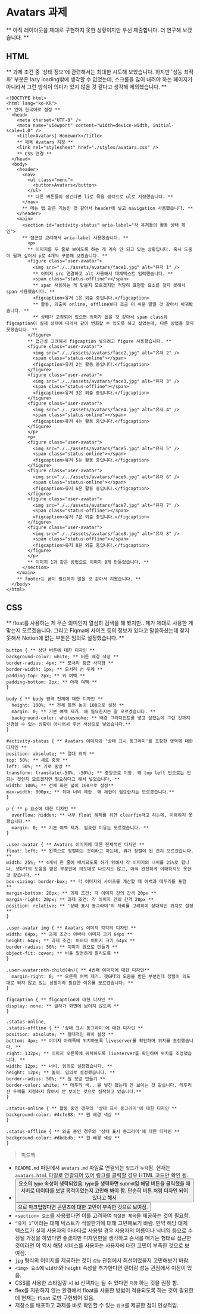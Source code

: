 # Avatars 과제

** 아직 레이아웃을 제대로 구현하지 못한 상황이지만 우선 제출합니다. 더 연구해 보겠습니다. **

## HTML

** 과제 조건 중 '상태 정보'에 관련해서는 최대한 시도해 보았습니다. 하지만 '성능 최적화' 부분은 lazy loading밖에 생각할 수 없었는데, 스크롤을 많이 내려야 하는 페이지가 아니라서 그런 방식이 의미가 있지 않을 것 같다고 생각해 제외했습니다. **

```
<!DOCTYPE html>
<html lang="ko-KR">
** 언어 한국어로 설정 **
  <head>
    <meta charset="UTF-8" />
    <meta name="viewport" content="width=device-width, initial-scale=1.0" />
    <title>Avatars| Homework</title>
    ** 제목 Avatars 지정 **
    <link rel="stylesheet" href="./styles/avatars.css" />
    ** CSS 연결 **
  </head>
  <body>
    <header>
      <nav>
        <ul class="menu">
          <button>Avatars</button>
        </ul>
        ** 다른 버튼들이 생긴다면 li로 묶을 생각으로 ul로 지정했습니다. **
      </nav>
      ** 메뉴 탭 같은 기능인 것 같아서 header에 넣고 navigation 사용했습니다. **
    </header>
    <main>
      <section id="activity-status" aria-label="각 유저들의 활동 상태 확인">
      ** 접근성 고려해서 aria-label 사용했습니다. **
        <p>
        ** 이미지를 두 줄로 보이도록 하는 게 계속 안 되고 있는 상황입니다. 혹시 도움이 될까 싶어서 p로 4개씩 구분해 보았습니다. **
        <figure class="user-avatar">
          <img src="./../assets/avatars/face1.jpg" alt="유저 1" />
          ** 이미지 src 연결하고 alt 사용해서 대체택스트 입력했습니다. **
          <span class="status-offline"></span>
          ** span 사용하는 게 맞을지 모르겠지만 적당히 표현할 요소를 찾지 못해서 span 사용했습니다. **
          <figcaption>유저 1은 외출 중입니다.</figcaption>
          ** 활동, 외출이 online, offline보다 조금 더 쉬운 말일 것 같아서 바꿔봤습니다. **
          ** 상태가 고정되어 있으면 의미가 없을 것 같아서 span class와 figcaption이 실제 상태에 따라서 같이 변화할 수 있도록 하고 싶었는데, 다른 방법을 찾지 못했습니다. **
        </figure>
        ** 접근성 고려해서 figcaption 넣으려고 figure 사용했습니다. **
        <figure class="user-avatar">
          <img src="./../assets/avatars/face2.jpg" alt="유저 2" />
          <span class="status-online"></span>
          <figcaption>유저 2는 활동 중입니다.</figcaption>
        </figure>
        <figure class="user-avatar">
          <img src="./../assets/avatars/face3.jpg" alt="유저 3" />
          <span class="status-offline"></span>
          <figcaption>유저 3은 외출 중입니다.</figcaption>
        </figure>
        <figure class="user-avatar">
          <img src="./../assets/avatars/face4.jpg" alt="유저 4" />
          <span class="status-online"></span>
          <figcaption>유저 4는 활동 중입니다.</figcaption>
        </figure>
        </p>
        <p>
        <figure class="user-avatar">
          <img src="./../assets/avatars/face5.jpg" alt="유저 5" />
          <span class="status-online"></span>
          <figcaption>유저 5는 활동 중입니다.</figcaption>
        </figure>
        <figure class="user-avatar">
          <img src="./../assets/avatars/face6.jpg" alt="유저 6" />
          <span class="status-online"></span>
          <figcaption>유저 6은 활동 중입니다.</figcaption>
        </figure>
        <figure class="user-avatar">
          <img src="./../assets/avatars/face7.jpg" alt="유저 7" />
          <span class="status-offline"></span>
          <figcaption>유저 7은 외출 중입니다.</figcaption>
        </figure>
        <figure class="user-avatar">
          <img src="./../assets/avatars/face8.jpg" alt="유저 8" />
          <span class="status-offline"></span>
          <figcaption>유저 8은 외출 중입니다.</figcaption>
        </figure>
        </p>
        ** 이미지 1과 같은 방법으로 이미지 8개 만들었습니다. **
      </section>
    </main>
    ** footer는 굳이 필요하지 않을 것 같아서 지웠습니다. **
  </body>
</html>
```

## CSS

** float를 사용하는 게 무슨 의미인지 열심히 검색을 해 봤지만.. 제가 제대로 사용한 게 맞는지 모르겠습니다. 그리고 Fiqma에 사이즈 등의 정보가 있다고 말씀하셨는데 찾지 못해서 Notion에 없는 부분은 임의로 설정했습니다. **

```
button { ** 상단 버튼에 대한 디자인 **
background-color: white; ** 버튼 배경 색상 **
border-radius: 4px; ** 모서리 둥근 사각형 **
border-width: 1px; ** 모서리 선 두께 **
padding-top: 2px; ** 위 여백 **
padding-bottom: 2px; ** 아래 여백 **
}

body { ** body 영역 전체에 대한 디자인 **
  height: 100%; ** 전체 화면 높이 100으로 설정 **
  margin: 0; ** 기본 여백 제거. 왜 필요한지는 잘 모르겠습니다. **
  background-color: whitesmoke; ** 배경 그라디언트를 넣고 싶었는데 그런 것까지 신경쓸 수 있는 상황이 아니어서 우선 색상으로 넣었습니다.**
}

#activity-status { ** Avatars 이미지와 '상태 표시 동그라미'를 포함한 영역에 대한 디자인 **
position: absolute; ** 절대 위치 **
top: 50%; ** 세로 중앙 **
left: 50%; ** 가로 중앙 **
transform: translate(-50%, -50%); ** 중앙으로 이동. 왜 top left 만으로는 안 되는 것인지 모르겠지만 필요하다고 해서 넣었습니다. **
width: 100%; ** 전체 화면 넓이 100으로 설정**
max-width: 800px; ** 최대 너비 제한. 왜 제한이 필요한지는 모르겠습니다.**
}

p { ** p 요소에 대한 디자인 **
  overflow: hidden; ** 내부 float 해제를 위한 clearfix라고 하는데, 이해하지 못했습니다.**
  margin: 0; ** 기본 여백 제거. 필요한 이유는 모르겠습니다. **
}

.user-avatar { ** Avatars 이미지에 대한 전체적인 디자인 **
float: left; ** 왼쪽으로 정렬하는 것이라고 하는데, 뭐가 정렬이 된 건지 모르겠습니다. **
width: 25%; ** 4개씩 한 줄에 배치되도록 하기 위해서 각 이미지의 너비를 25%로 합니다. 챗GPT의 도움을 받은 부분인데 의도대로 나오지도 않고, 아직 완전하게 이해하지도 못한 것 같습니다. **
box-sizing: border-box; ** 각 이미지의 사이즈를 계산할 때 여백과 테두리를 포함 **
margin-bottom: 20px; ** 과제 조건: 각 이미지 간의 간격 20px **
margin-right: 20px; ** 과제 조건: 각 이미지 간의 간격 20px **
position: relative; ** '상태 표시 동그라미'의 자리를 고려하여 상대적인 위치로 설정 **
}

.user-avatar img { ** Avatars 이미지 각각의 디자인 **
width: 64px; ** 과제 조건: 아바타 이미지 크기 64px **
height: 64px; ** 과제 조건: 아바타 이미지 크기 64px **
border-radius: 50%; ** 이미지 원으로 만들기 **
object-fit: cover; ** 비율 일정하게 잘리도록 **
}

.user-avatar:nth-child(4n){ ** 4번째 이미지에 대한 디자인**
  margin-right: 0; ** 오른쪽 여백 제거. 챗GPT의 도움을 받은 부분인데 정렬이 의도대로 되지 않고 있는 상황이라 필요한 이유를 모르겠습니다. **
}

figcaption { ** figcaption에 대한 디자인 **
display: none; ** 글자가 화면에 보이지 않도록 **
}

.status-online,
.status-offline { ** '상태 표시 동그라미'에 대한 디자인 **
position: absolute; ** 절대적인 위치 설정 **
bottom: 4px; ** 이미지 아래쪽에 위치하도록 liveserver를 확인하며 위치를 조정했습니다. **
right: 132px; ** 이미지 오른쪽에 위치하도록 liveserver를 확인하며 위치를 조정했습니다. **
width: 12px; ** 너비. 임의로 설정했습니다. **
height: 12px; ** 높이. 임의로 설정했습니다. **
border-radius: 50%; ** 원 모양 만들기 **
border-color: white; ** 테두리 색.. 을 넣긴 했는데 안 보이는 것 같습니다. 테두리 선 두께를 지정하지 않아서 안 보이는 것으로 짐작하고 있습니다.**
}

.status-online { ** 활동 중인 경우의 '상태 표시 동그라미'에 대한 디자인 **
background-color: #4cfe88; ** 원 배경 색상 **
}

.status-offline { ** 외출 중인 경우의 '상태 표시 동그라미'에 대한 디자인 **
background-color: #dbdbdb; ** 원 배경 색상 **
}
```

> 피드백

- `README.md` 파일에서 `avatars.md` 파일로 연결되는 `링크`가 `누락`됨. 현재는 `avatars.html` 파일로 연결되어 있어 링크를 클릭할 경우 HTML 코드만 확인 됨.
- <button> 요소의 type 속성이 생략되었음. type을 생략하면 submit임 해당 버튼을 클릭했을 때 서버로 데이타를 보낼 목적이었는지 고민해 봐야 함.
  단순히 버튼 처럼 디자인 되어 있다고 해서 <button>으로 마크업했다면 콘텐츠에 대한 고민이 부족한 것으로 보여짐.
- `<section> 요소`를 사용했다면 이를 고려하여 `적절한 제목`을 제공하는 것이 필요함.
- `“유저 1”`이라는 대체 텍스트가 적절한가에 대해 고민해보기 바람.
  만약 해당 대체 텍스트가 실제 사용자의 아바타로 사용될 경우 사용자의 이름이나 닉네임 등으로 수정될 가정을 하였다면 좋겠지만 디자인만을 생각하고 순서를 매기는 형태로 접근한 것이라면 이 역시 해당 서비스를 사용하는 사용자에 대한 고민이 부족한 것으로 보여짐.
- `jpg` 형식의 이미지를 제공하는 것이 `성능` 관점에서 최선이었을지 고민해보기 바람.
- `<img> 요소`에 `width`와 `height` 속성을 추가한다면 렌더링 성능 관점에서 이점이 있음.
- CSS를 사용한 스타일링 시 id 선택자는 될 수 있다면 `지양` 하는 것을 권장 함.
- flex를 지원하지 않는 환경에서 float을 사용한 방법이 적용되도록 하는 것이 필요한데 현재는 `float` 로만 구현되어 있음.
- 저장소를 배포하고 과제를 바로 확인할 수 있는 `링크`를 제공한 점이 인상적임.
